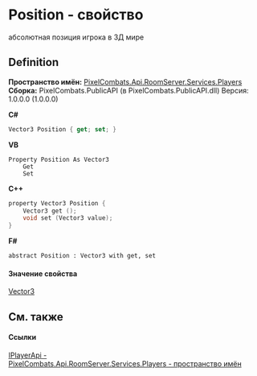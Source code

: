 # Position - свойство


абсолютная позиция игрока в 3Д мире



## Definition
**Пространство имён:** <a href="708e122f-41de-30e3-c143-1ccf02ad493a">PixelCombats.Api.RoomServer.Services.Players</a>  
**Сборка:** PixelCombats.PublicAPI (в PixelCombats.PublicAPI.dll) Версия: 1.0.0.0 (1.0.0.0)

**C#**
``` C#
Vector3 Position { get; set; }
```
**VB**
``` VB
Property Position As Vector3
	Get
	Set
```
**C++**
``` C++
property Vector3 Position {
	Vector3 get ();
	void set (Vector3 value);
}
```
**F#**
``` F#
abstract Position : Vector3 with get, set
```



#### Значение свойства
<a href="7776e65d-9a2f-f15f-1c2a-0008e4e38cf7">Vector3</a>

## См. также


#### Ссылки
<a href="daff9440-f4d4-79a2-3653-919bb66eae04">IPlayerApi - </a>  
<a href="708e122f-41de-30e3-c143-1ccf02ad493a">PixelCombats.Api.RoomServer.Services.Players - пространство имён</a>  
